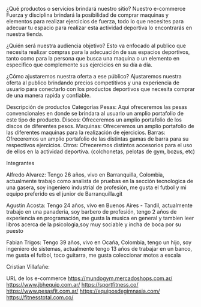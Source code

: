 ¿Qué productos o servicios brindará nuestro sitio?
Nuestro e-commerce Fuerza y disciplina brindará la posibilidad de comprar maquinas y elementos para realizar ejercicios de fuerza, todo lo que necesites para adecuar tu espacio para realizar esta actividad deportiva lo encontrarás en nuestra tienda.


¿Quién será nuestra audiencia objetivo?
Esto va enfocado al publico que necesita realizar compras para la adecuación de sus espacios deportivos, tanto como para la persona que busca una maquina o un elemento en especifico que complemente sus ejercicios en su día a día.


¿Cómo ajustaremos nuestra oferta a ese público?
Ajustaremos nuestra oferta al publico brindando precios competitivos y una experiencia de usuario para conectarlo con los productos deportivos que necesita comprar de una manera rapida y confiable.


Descripción de productos
Categorías
Pesas: Aqui ofreceremos las pesas convencionales en donde se brindara al usuario un amplio portafolio de este tipo de producto.
Discos: Ofreceremos un amplio portafolio de los discos de diferentes pesos.
Maquinas: Ofreceremos un amplio portafolio de las diferentes maquinas para la realización de ejercicios.
Barras: Ofreceremos un amplio portafolio de las distintas gamas de barra para su respectivos ejercicios.
Otros: Ofreceremos distintos accesorios para el uso de ellos en la actividad deportiva. (colchonetas, pelotas de gym, bozus, etc)

Integrantes

Alfredo Alvarez: Tengo 26 años, vivo en Barranquilla, Colombia, actualmente trabajo como analista de pruebas en la sección tecnologica de una gasera, soy ingeniero industrial de profesión, me gusta el futbol y mi equipo preferido es el junior de Barranquilla.git 

Agustin Acosta: Tengo 24 años, vivo en Buenos Aires - Tandil, actualmente trabajo en una panaderia, soy barbero de profesión, tengo 2 años de experiencia en programación, me gusta la musica en general y tambien leer libros acerca de la psicologia,soy muy sociable y incha de boca por su puesto

Fabian Trigos: Tengo 39 años, vivo en Ocaña, Colombia, tengo un hijo, soy ingeniero de sistemas, actualmente tengo 13 años de trabajar en un banco, me gusta el futbol, toco guitarra, me gusta coleccionar motos a escala

Cristian Villafañe:

URL de los e-commerce
https://mundogym.mercadoshops.com.ar/
https://www.jbhequip.com.ar/
https://sportfitness.co/
https://www.pesasfit.com.ar/
https://equiposdegimnasia.com/
https://fitnesstotal.com.co/


